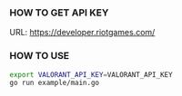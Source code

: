 

### HOW TO GET API KEY
URL: https://developer.riotgames.com/

### HOW TO USE

```sh
export VALORANT_API_KEY=VALORANT_API_KEY
go run example/main.go
```

